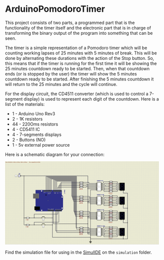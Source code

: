 # ArduinoPomodoroTimer
This project consists of two parts, a programmed part that is the functionality of the timer itself and the electronic part that is in charge of transforming the binary output of the program into something that can be seen.

The timer is a simple representation of a Pomodoro timer which will be counting working lapses of 25 minutes with 5 minutes of break. This will be done by alternating these durations with the action of the Stop button. So, this means that if the timer is running for the first time it will be showing the 25 minutes countdown ready to be started. Then, when that countdown ends (or is stopped by the user) the timer will show the 5 minutes countdown ready to be started. After finishing the 5 minutes countdown it will return to the 25 minutes and the cycle will continue.

For the display circuit, the CD4511 converter (which is used to control a 7-segment display) is used to represent each digit of the countdown. Here is a list of the materials:

- 1 - Arduino Uno Rev3
- 2 - 1K resistors
- 44 - 220Oms resistors
- 4 - CD5411 IC
- 4 - 7-segments displays
- 2 - Buttons (NO)
- 1 - 5v external power source

Here is a schematic diagram for your connection:

![Schematic circuit](./assets/schematic.png "Schematic")

Find the simulation file for using in the [SimulIDE](https://simulide.gumroad.com/) on the `simulation` folder.
